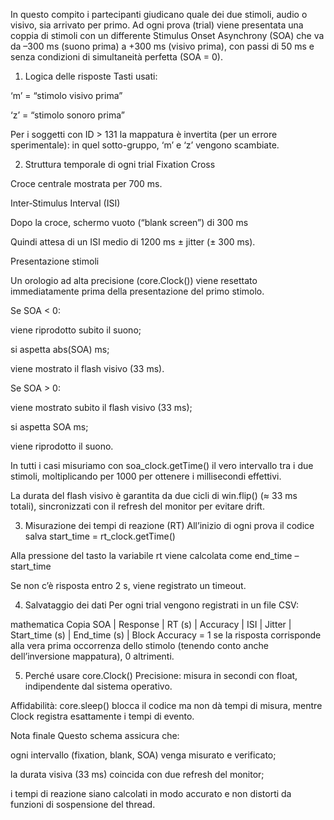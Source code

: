 In questo compito i partecipanti giudicano quale dei due stimoli, audio o visivo, sia arrivato per primo. Ad ogni prova (trial) viene presentata una coppia di stimoli con un differente Stimulus Onset Asynchrony (SOA) che va da –300 ms (suono prima) a +300 ms (visivo prima), con passi di 50 ms e senza condizioni di simultaneità perfetta (SOA = 0).

1. Logica delle risposte
Tasti usati:

‘m’ = “stimolo visivo prima”

‘z’ = “stimolo sonoro prima”

Per i soggetti con ID > 131 la mappatura è invertita (per un errore sperimentale): in quel sotto-gruppo, ‘m’ e ‘z’ vengono scambiate.

2. Struttura temporale di ogni trial
Fixation Cross

Croce centrale mostrata per 700 ms.

Inter‐Stimulus Interval (ISI)

Dopo la croce, schermo vuoto (“blank screen”) di 300 ms

Quindi attesa di un ISI medio di 1200 ms ± jitter (± 300 ms).

Presentazione stimoli

Un orologio ad alta precisione (core.Clock()) viene resettato immediatamente prima della presentazione del primo stimolo.

Se SOA < 0:

viene riprodotto subito il suono;

si aspetta abs(SOA) ms;

viene mostrato il flash visivo (33 ms).

Se SOA > 0:

viene mostrato subito il flash visivo (33 ms);

si aspetta SOA ms;

viene riprodotto il suono.

In tutti i casi misuriamo con soa_clock.getTime() il vero intervallo tra i due stimoli, moltiplicando per 1000 per ottenere i millisecondi effettivi.

La durata del flash visivo è garantita da due cicli di win.flip() (≈ 33 ms totali), sincronizzati con il refresh del monitor per evitare drift.

3. Misurazione dei tempi di reazione (RT)
All’inizio di ogni prova il codice salva start_time = rt_clock.getTime()

Alla pressione del tasto la variabile rt viene calcolata come end_time – start_time

Se non c’è risposta entro 2 s, viene registrato un timeout.

4. Salvataggio dei dati
Per ogni trial vengono registrati in un file CSV:

mathematica
Copia
SOA | Response | RT (s) | Accuracy | ISI | Jitter | Start_time (s) | End_time (s) | Block
Accuracy = 1 se la risposta corrisponde alla vera prima occorrenza dello stimolo (tenendo conto anche dell’inversione mappatura), 0 altrimenti.

5. Perché usare core.Clock()
Precisione: misura in secondi con float, indipendente dal sistema operativo.

Affidabilità: core.sleep() blocca il codice ma non dà tempi di misura, mentre Clock registra esattamente i tempi di evento.

Nota finale
Questo schema assicura che:

ogni intervallo (fixation, blank, SOA) venga misurato e verificato;

la durata visiva (33 ms) coincida con due refresh del monitor;

i tempi di reazione siano calcolati in modo accurato e non distorti da funzioni di sospensione del thread.





